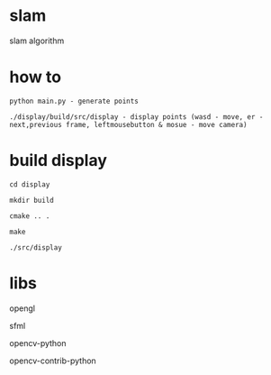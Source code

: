 # slam
slam algorithm


# how to
```
python main.py - generate points

./display/build/src/display - display points (wasd - move, er - next,previous frame, leftmousebutton & mosue - move camera)
```
# build display
```
cd display

mkdir build

cmake .. .

make

./src/display
```
# libs
opengl

sfml

opencv-python

opencv-contrib-python
